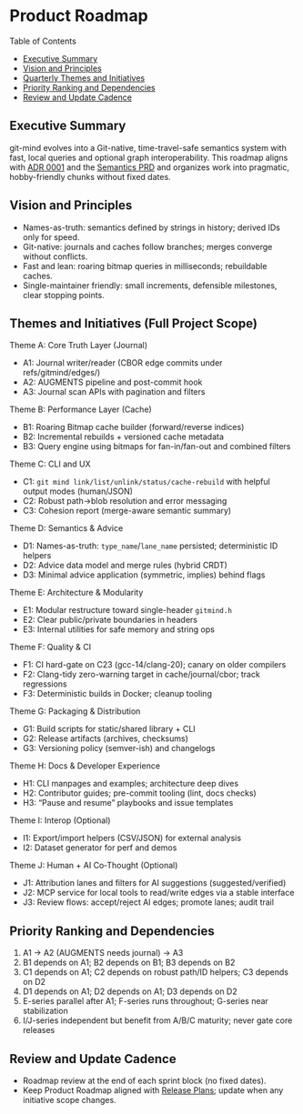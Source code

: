 # Product Roadmap

Table of Contents
- [Executive Summary](#executive-summary)
- [Vision and Principles](#vision-and-principles)
- [Quarterly Themes and Initiatives](#quarterly-themes-and-initiatives)
- [Priority Ranking and Dependencies](#priority-ranking-and-dependencies)
- [Review and Update Cadence](#review-and-update-cadence)

## Executive Summary
git-mind evolves into a Git-native, time-travel-safe semantics system with fast, local queries and optional graph interoperability. This roadmap aligns with [ADR 0001](../adr/0001-first-class-semantics.md) and the [Semantics PRD](../PRDs/PRD-git-mind-semantics-time-travel-prototype.md) and organizes work into pragmatic, hobby-friendly chunks without fixed dates.

## Vision and Principles
- Names-as-truth: semantics defined by strings in history; derived IDs only for speed.
- Git-native: journals and caches follow branches; merges converge without conflicts.
- Fast and lean: roaring bitmap queries in milliseconds; rebuildable caches.
- Single-maintainer friendly: small increments, defensible milestones, clear stopping points.

## Themes and Initiatives (Full Project Scope)

Theme A: Core Truth Layer (Journal)
- A1: Journal writer/reader (CBOR edge commits under refs/gitmind/edges/<branch>)
- A2: AUGMENTS pipeline and post-commit hook
- A3: Journal scan APIs with pagination and filters

Theme B: Performance Layer (Cache)
- B1: Roaring Bitmap cache builder (forward/reverse indices)
- B2: Incremental rebuilds + versioned cache metadata
- B3: Query engine using bitmaps for fan-in/fan-out and combined filters

Theme C: CLI and UX
- C1: `git mind link/list/unlink/status/cache-rebuild` with helpful output modes (human/JSON)
- C2: Robust path→blob resolution and error messaging
- C3: Cohesion report (merge-aware semantic summary)

Theme D: Semantics & Advice
- D1: Names-as-truth: `type_name`/`lane_name` persisted; deterministic ID helpers
- D2: Advice data model and merge rules (hybrid CRDT)
- D3: Minimal advice application (symmetric, implies) behind flags

Theme E: Architecture & Modularity
- E1: Modular restructure toward single-header `gitmind.h`
- E2: Clear public/private boundaries in headers
- E3: Internal utilities for safe memory and string ops

Theme F: Quality & CI
- F1: CI hard-gate on C23 (gcc-14/clang-20); canary on older compilers
- F2: Clang-tidy zero-warning target in cache/journal/cbor; track regressions
- F3: Deterministic builds in Docker; cleanup tooling

Theme G: Packaging & Distribution
- G1: Build scripts for static/shared library + CLI
- G2: Release artifacts (archives, checksums)
- G3: Versioning policy (semver-ish) and changelogs

Theme H: Docs & Developer Experience
- H1: CLI manpages and examples; architecture deep dives
- H2: Contributor guides; pre-commit tooling (lint, docs checks)
- H3: “Pause and resume” playbooks and issue templates

Theme I: Interop (Optional)
- I1: Export/import helpers (CSV/JSON) for external analysis
- I2: Dataset generator for perf and demos

Theme J: Human + AI Co‑Thought (Optional)
- J1: Attribution lanes and filters for AI suggestions (suggested/verified)
- J2: MCP service for local tools to read/write edges via a stable interface
- J3: Review flows: accept/reject AI edges; promote lanes; audit trail

## Priority Ranking and Dependencies
1. A1 → A2 (AUGMENTS needs journal) → A3
2. B1 depends on A1; B2 depends on B1; B3 depends on B2
3. C1 depends on A1; C2 depends on robust path/ID helpers; C3 depends on D2
4. D1 depends on A1; D2 depends on A1; D3 depends on D2
5. E-series parallel after A1; F-series runs throughout; G-series near stabilization
6. I/J-series independent but benefit from A/B/C maturity; never gate core releases

## Review and Update Cadence
- Roadmap review at the end of each sprint block (no fixed dates).
- Keep Product Roadmap aligned with [Release Plans](Release_Plans.md); update when any initiative scope changes.
